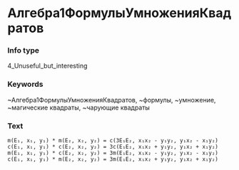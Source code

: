 # Алгебра1ФормулыУмноженияКвадратов
### Info type
4_Unuseful_but_interesting
### Keywords
~Алгебра1ФормулыУмноженияКвадратов, ~формулы, ~умножение, ~магические квадраты, ~чарующие квадраты
### Text
```
m(E₁, x₁, y₁) * m(E₂, x₂, y₂) = c(3E₁E₂, x₁x₂ - y₁y₂, y₁x₂ - x₁y₂)
c(E₁, x₁, y₁) * c(E₂, x₂, y₂) = 3c(E₁E₂, x₁x₂ + y₁y₂, y₁x₂ + x₁y₂)
m(E₁, x₁, y₁) * c(E₂, x₂, y₂) = 3m(E₁E₂, x₁x₂ - y₁y₂, y₁x₂ - x₁y₂)
c(E₁, x₁, y₁) * m(E₂, x₂, y₂) = 3m(E₁E₂, x₁x₂ + y₁y₂, y₁x₂ + x₁y₂)
```
```

